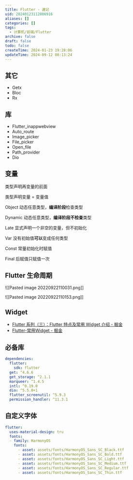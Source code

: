 ```yaml
---
title: Flutter - 速记
uid: 20240123112806916
aliases: []
categories: []
tags:
  - 计算机/前端/Flutter
archive: false
draft: false
todo: false
createTime: 2024-01-23 19:28:06
updateTime: 2024-09-12 08:13:24
---
```


## 其它

- Getx
- Bloc
- Rx

## 库

- Flutter_inappwebview
- Auto_route
- Image_picker
- File_picker
- Open_file
- Path_provider
- Dio

## 变量

类型声明再变量的前面

类型声明变量 = 变量值

Object 动态任意类型，**编译阶段**检查类型

Dynamic 动态任意类型，**编译阶段不检查**类型

Late 显式声明一个非空的变量，但不初始化

Var 没有初始值**可以**变成任何类型

Const 常量初始化时赋值

Final 后赋值只赋值一次

## Flutter 生命周期

![[Pasted image 20220922110031.png]]

![[Pasted image 20220922110153.png]]

## Widget

- [Flutter 系列（三）：Flutter 特点及常用 Widget 介绍 - 掘金](https://juejin.cn/post/7134343543975313445)
- [Flutter-常用Widget - 掘金](https://juejin.cn/post/7025196336253239303)

## 必备库

```yaml
dependencies:
  flutter:
    sdk: flutter
  get: ^4.6.6
  get_storage: ^2.1.1
  marqueer: ^1.4.5
  intl: ^0.19.0
  dio: ^5.5.0+1
  flutter_screenutil: ^5.9.3
  permission_handler: ^11.3.1
```

## 自定义字体

```yaml
flutter:
  uses-material-design: tru
  fonts:
  - family: HarmonyOS
    fonts:
      - asset: assets/fonts/HarmonyOS_Sans_SC_Black.ttf
      - asset: assets/fonts/HarmonyOS_Sans_SC_Bold.ttf
      - asset: assets/fonts/HarmonyOS_Sans_SC_Light.ttf
      - asset: assets/fonts/HarmonyOS_Sans_SC_Medium.ttf
      - asset: assets/fonts/HarmonyOS_Sans_SC_Regular.ttf
      - asset: assets/fonts/HarmonyOS_Sans_SC_Thin.ttf
```
